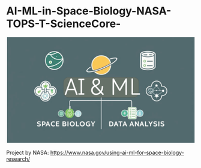 # AI-ML-in-Space-Biology-NASA-TOPS-T-ScienceCore-
<div style="text-align: center;">
  <img src="https://github.com/shivabioinformatics/AI-ML-in-Space-Biology-NASA-TOPS-T-ScienceCore-/blob/562951c3f44989ba617f6154bbf54073cb7b34ae/AI%20%26%20ML.png" width="500">
</div>


Project by NASA: https://www.nasa.gov/using-ai-ml-for-space-biology-research/
